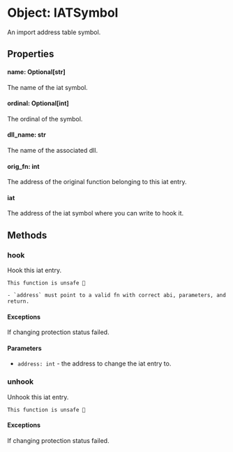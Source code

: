 # Object: IATSymbol

An import address table symbol.

## Properties

#### name: Optional[str]
The name of the iat symbol.

#### ordinal: Optional[int]
The ordinal of the symbol.

#### dll_name: str
The name of the associated dll.

#### orig_fn: int
The address of the original function belonging to this iat entry.

#### iat
The address of the iat symbol where you can write to hook it.

## Methods

### hook

Hook this iat entry.

```admonish danger title=""
This function is unsafe 🐉

- `address` must point to a valid fn with correct abi, parameters, and return.
```

#### Exceptions
If changing protection status failed.

#### Parameters
- `address: int` - the address to change the iat entry to.

### unhook

Unhook this iat entry.

```admonish danger title=""
This function is unsafe 🐉
```

#### Exceptions
If changing protection status failed.
